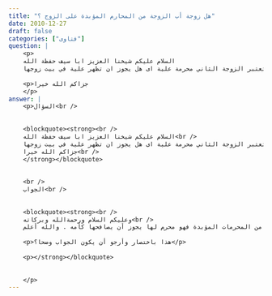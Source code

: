```yaml
---
title: "هل زوجة أب الزوجة من المحارم المؤبدة على الزوج ؟"
date: 2010-12-27
draft: false
categories: ["فتاوى"]
question: |
    <p>
    السلام عليكم شيخنا العزيز ابا سيف حفظة الله
    شيخانا : رجل متزوج ولة زوجتان تزوج احد الشباب من احدى بناتة, هل تعتبر الزوجة الثاني محرمة علية اى هل يجوز ان تظهر علية في بيت زوجها.</p>
    
    <p>جزاكم الله خيرا
    </p>
answer: |
    <p>السؤال<br />
    
    
    <blockquote><strong><br />
    السلام عليكم شيخنا العزيز ابا سيف حفظة الله<br />
    شيخانا : رجل متزوج ولة زوجتان تزوج احد الشباب من احدى بناتة, هل تعتبر الزوجة الثاني محرمة علية اى هل يجوز ان تظهر علية في بيت زوجها.<br />
    جزاكم الله خيرا<br />
    </strong></blockquote>
    
    
    <br />
    الجواب<br />
    
    
    <blockquote><strong><br />
    وعليكم السلام ورحمةالله وبركاته<br />
    اعلم رحمك الله تعالى أن الزوجة الثانية لأب الزوجة ليست أُمّا لزوجته فهي محرمة عليه مؤقتا وليس مؤبدا بمعنى أنه لا يجوزأن يخلو بها ولا أن يصافحها فهي أجنبية بالنسبة له بخلاف أم زوجته فهي من المحرمات المؤبدة فهو محرم لها يجوز أن يصافحها كأمه . والله أعلم</p>
    
    <p>هذا باختصار وأرجو أن يكون الجواب وضحا؟</p>
    
    <p></strong></blockquote>
    
    
    </p>
---
```


